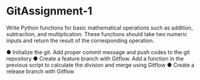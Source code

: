 # GitAssignment-1
Write Python functions for basic mathematical operations such as addition, subtraction, and
multiplication. These functions should take two numeric inputs and return the result of the
corresponding operation.

● Initialize the git. Add proper commit message and push codes to the git repository
● Create a feature branch with Gitflow. Add a function in the previous script to calculate the
division and merge using Gitflow
● Create a release branch with Gitflow
